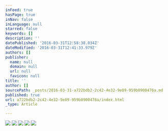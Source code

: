 ```yaml
---
inFeed: true
hasPage: true
inNav: false
inLanguage: null
starred: false
keywords: []
description: ''
datePublished: '2016-03-31T12:58:38.034Z'
dateModified: '2016-03-31T12:41:33.979Z'
authors: []
publisher:
  name: null
  domain: null
  url: null
  favicon: null
title: ''
author: []
sourcePath: _posts/2016-03-31-a722bdb2-2c42-4e32-9e89-959b0900476a.md
published: true
url: a722bdb2-2c42-4e32-9e89-959b0900476a/index.html
_type: Article

---
```

![](https://the-grid-user-content.s3-us-west-2.amazonaws.com/536936fb-f301-400e-8c6c-f32a4e62c9c0.jpg)
![](https://the-grid-user-content.s3-us-west-2.amazonaws.com/84e8dd04-c4f9-47c2-ba70-efcd7cc689ce.jpg)
![](https://the-grid-user-content.s3-us-west-2.amazonaws.com/2958b1e8-b382-4ef1-8726-728bddeb791c.jpg)
![](https://the-grid-user-content.s3-us-west-2.amazonaws.com/df48a9aa-13f3-4a57-bce0-dcb654f93d20.jpg)
![](https://the-grid-user-content.s3-us-west-2.amazonaws.com/f3d1a620-05b3-47e3-bfcd-653d046a09de.jpg)